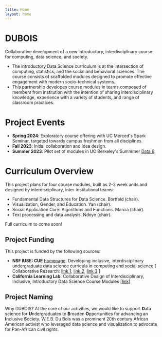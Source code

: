 ```yaml
---
title: Home
layout: home
---
```


# DUBOIS
Collaborative development of a new introductory, interdisciplinary course for computing, data science, and society.
* The introductory Data Science curriculum is at the intersection of computing, statistics, and the social and behavioral sciences. The course consists of scaffolded modules designed to promote effective engagement with modern socio-technical systems.
* This partnership developes course modules in teams composed of members from institution with the intention of sharing interdisciplinary knowledge, experience with a variety of students, and range of classroom practices.

# Project Events

* **Spring 2024**: Exploratory course offering with UC Merced's Spark Seminar, targeted towards campus freshmen from all disciplines.
* **Fall 2023**: Initial collaboration and idea design.
* **Summer 2023**: Pilot set of modules in UC Berkeley's Summmer [Data 6](https://data6.org/su23/).

# Curriculum Overview

This project plans for four course modules, built as 2-3 week units and designed by interdisciplinary, inter-institutional teams:
* Fundamental Data Structures for Data Science. Bortfeld (chair).
* Visualization, Gender, and Education. Yan (chair).
* Social Application Core: Algorithms and Functions. Marcia (chair).
* Text processing and data analysis. Ndoye (chair).

Full curriculm to come soon!

## Project Funding
This project is funded by the following sources:
* **NSF IUSE: CUE** [homepage](https://new.nsf.gov/funding/opportunities/improving-undergraduate-stem-education-computing). Developing inclusive, interdisciplinary undergraduate data science curricula in computing and social science \[ Collaborative Research: [link 1](https://www.nsf.gov/awardsearch/showAward?AWD_ID=2245877), [link 2](https://www.nsf.gov/awardsearch/showAward?AWD_ID=2245878), [link 3](https://www.nsf.gov/awardsearch/showAward?AWD_ID=2245879) \]
* **California Learning Lab**. Collaborative Design of Interdisciplinary, Inclusive, Introductory Data Science Course Modules \[[link](https://calearninglab.org/project/collaborative-design-of-interdisciplinary-inclusive-introductory-data-science-course-modules/)\]

## Project Naming

Why DUBOIS? At the core of our activities, we would like to support **D**ata science for **U**ndergraduates to **B**roaden **O**pportunities for advancing an **I**nclusive **S**ociety. W.E.B. Du Bois was a prominent 20th century African American activist who leveraged data science and visualization to advocate for Pan-African civil rights.
